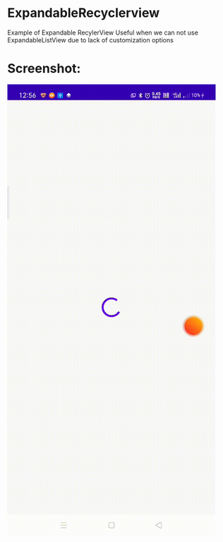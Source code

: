 # ExpandableRecyclerview
Example of Expandable RecylerView
Useful when we can not use ExpandableListView due to lack of customization options

# Screenshot:

![](screenshot.gif)
